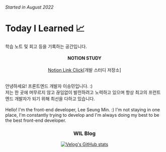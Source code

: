 ###### Started in August 2022

# **Today I Learned 📈**

학습 노트 및 회고 등을 기록하는 공간입니다.
<div align=center><h4>NOTION STUDY</h4>
<a href="https://charmed-cheddar-7a6.notion.site/SEUNG-MIN-STUDY-9c3ea915dfce4bf38b7059c180734764" target="_blank">Notion Link Click</a>[개발 스터디 저장소]
  </div>
<br/>

안녕하세요! 프론트엔드 개발자 이승민입니다. :)<br />
저는 한 곳에 머무르지 않고 끊임없이 발전하려고 노력하고 있으며 항상 최고의 프런트엔드 개발자가 되기 위해 최선을 다하고 있습니다.
<br /><br />
Hello! I'm the front-end developer, Lee Seung Min. :)
I'm not staying in one place, I'm constantly trying to develop and I'm always doing my best to be the best front-end developer.

<h3 align="center"> WIL Blog </h3>
<div align="center" style="text-align:center">
  
  [![Velog's GitHub stats](https://velog-readme-stats.vercel.app/api?name=tmdals3785)](https://velog.io/@tmdals3785)
  
</div>



